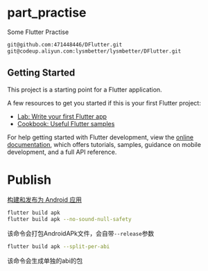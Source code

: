 # part_practise

Some Flutter Practise
```bash
git@github.com:471448446/DFlutter.git
git@codeup.aliyun.com:lysmbetter/lysmbetter/DFlutter.git
```

## Getting Started

This project is a starting point for a Flutter application.

A few resources to get you started if this is your first Flutter project:

- [Lab: Write your first Flutter app](https://docs.flutter.dev/get-started/codelab)
- [Cookbook: Useful Flutter samples](https://docs.flutter.dev/cookbook)

For help getting started with Flutter development, view the
[online documentation](https://docs.flutter.dev/), which offers tutorials,
samples, guidance on mobile development, and a full API reference.

# Publish
[构建和发布为 Android 应用](https://flutter.cn/docs/deployment/android)
```bash
flutter build apk
flutter build apk --no-sound-null-safety
```
该命令会打包AndroidAPk文件，会自带`--release`参数
```bash
flutter build apk --split-per-abi
```
该命令会生成单独的abi的包
